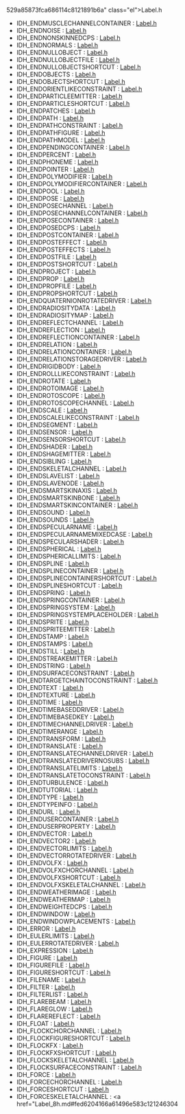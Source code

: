 529a85873fca686114c8121891b6a" class="el">Label.h</a>
- IDH_ENDMUSCLECHANNELCONTAINER : <a href="Label_8h.md#b20e9734a44ce59b7af4acd70e1dbf43" class="el">Label.h</a>
- IDH_ENDNOISE : <a href="Label_8h.md#c01f11647f13a09e4643f46c5dd64089" class="el">Label.h</a>
- IDH_ENDNONSKINNEDCPS : <a href="Label_8h.md#e1c9fb0d983098fef555d8ef090e099f" class="el">Label.h</a>
- IDH_ENDNORMALS : <a href="Label_8h.md#1cf888332acdc1d9c8b6154327e8147d" class="el">Label.h</a>
- IDH_ENDNULLOBJECT : <a href="Label_8h.md#d34152aa65b3fc0dd543dd25b8ef1ba5" class="el">Label.h</a>
- IDH_ENDNULLOBJECTFILE : <a href="Label_8h.md#b38cc23e7c0e85fba4392c0f50a9a7b1" class="el">Label.h</a>
- IDH_ENDNULLOBJECTSHORTCUT : <a href="Label_8h.md#f90f79d2cd450c098b4a17705819d1d2" class="el">Label.h</a>
- IDH_ENDOBJECTS : <a href="Label_8h.md#9f2d25cdf5e91d4f63ce1d2323b67170" class="el">Label.h</a>
- IDH_ENDOBJECTSHORTCUT : <a href="Label_8h.md#ff211e28aba7093f27bce29919dc75b7" class="el">Label.h</a>
- IDH_ENDORIENTLIKECONSTRAINT : <a href="Label_8h.md#70da8a1ced67d6950ec0f513c391bd22" class="el">Label.h</a>
- IDH_ENDPARTICLEEMITTER : <a href="Label_8h.md#397bb81debfb3d20f9a9cb96ec9f8d61" class="el">Label.h</a>
- IDH_ENDPARTICLESHORTCUT : <a href="Label_8h.md#99e94e1430f5a6d94b4f45394c2d4e09" class="el">Label.h</a>
- IDH_ENDPATCHES : <a href="Label_8h.md#61618e5a0e46a0e6c27b3eab08933c37" class="el">Label.h</a>
- IDH_ENDPATH : <a href="Label_8h.md#2b0ab71a208d8b3abb5794d66ce1c6b1" class="el">Label.h</a>
- IDH_ENDPATHCONSTRAINT : <a href="Label_8h.md#e205cad46ee808afb116834ebc9ba5ef" class="el">Label.h</a>
- IDH_ENDPATHFIGURE : <a href="Label_8h.md#334e16cd8d71c32991b469267bb372eb" class="el">Label.h</a>
- IDH_ENDPATHMODEL : <a href="Label_8h.md#3f99695dadd8ad1853e88ff2ee2b2324" class="el">Label.h</a>
- IDH_ENDPENDINGCONTAINER : <a href="Label_8h.md#644be6107e61196f93275af63c0a2227" class="el">Label.h</a>
- IDH_ENDPERCENT : <a href="Label_8h.md#dc3cb3b6b228f642bc54caaa5ae4eb90" class="el">Label.h</a>
- IDH_ENDPHONEME : <a href="Label_8h.md#f2489e1a1f612bdfe4890d58c2c84d0d" class="el">Label.h</a>
- IDH_ENDPOINTER : <a href="Label_8h.md#ac63eb8d30fb3e6e41af9f731f341712" class="el">Label.h</a>
- IDH_ENDPOLYMODIFIER : <a href="Label_8h.md#0f6e679e1f19168e6f871e915a096032" class="el">Label.h</a>
- IDH_ENDPOLYMODIFIERCONTAINER : <a href="Label_8h.md#44083bfe029fe4168c334c3f2883376d" class="el">Label.h</a>
- IDH_ENDPOOL : <a href="Label_8h.md#bcd89f13d8f165b71c2875b41f6d2715" class="el">Label.h</a>
- IDH_ENDPOSE : <a href="Label_8h.md#d5f059788b70aa9c909f317d2eb6c002" class="el">Label.h</a>
- IDH_ENDPOSECHANNEL : <a href="Label_8h.md#e7890cc6fe0ed3416f8c1703636cfa7f" class="el">Label.h</a>
- IDH_ENDPOSECHANNELCONTAINER : <a href="Label_8h.md#18471342eddca4fa525c5b1863466b3f" class="el">Label.h</a>
- IDH_ENDPOSECONTAINER : <a href="Label_8h.md#ffe6e7c9fd84b708b6cc695c453fd9c2" class="el">Label.h</a>
- IDH_ENDPOSEDCPS : <a href="Label_8h.md#552e53f68b39a2ae50edc496500c4b3f" class="el">Label.h</a>
- IDH_ENDPOSTCONTAINER : <a href="Label_8h.md#6491a9d055ab4f0c2a5866f956e835f0" class="el">Label.h</a>
- IDH_ENDPOSTEFFECT : <a href="Label_8h.md#b20fbf7fc336a7956d2082b1c7a8bdc9" class="el">Label.h</a>
- IDH_ENDPOSTEFFECTS : <a href="Label_8h.md#62539ae3c3007f9f93abd90364dd398d" class="el">Label.h</a>
- IDH_ENDPOSTFILE : <a href="Label_8h.md#288a35dcd1c541930edf3d7d6f3c289a" class="el">Label.h</a>
- IDH_ENDPOSTSHORTCUT : <a href="Label_8h.md#288adc85eb24973ce88fcea42628278f" class="el">Label.h</a>
- IDH_ENDPROJECT : <a href="Label_8h.md#242e4f50fbcdd8aaa13deb8b2b7aa490" class="el">Label.h</a>
- IDH_ENDPROP : <a href="Label_8h.md#b09f2d618b7148bd5dcf6d8060ab38f3" class="el">Label.h</a>
- IDH_ENDPROPFILE : <a href="Label_8h.md#ef1415de3cb467d89ac3a340acbd0d5f" class="el">Label.h</a>
- IDH_ENDPROPSHORTCUT : <a href="Label_8h.md#7c038ba6e2ff01de738e475bbdc61820" class="el">Label.h</a>
- IDH_ENDQUATERNIONROTATEDRIVER : <a href="Label_8h.md#6c2ad4a8de3488af4ccb0c7ac3528073" class="el">Label.h</a>
- IDH_ENDRADIOSITYDATA : <a href="Label_8h.md#d23c116f7abacc687cd47d60c36b25b4" class="el">Label.h</a>
- IDH_ENDRADIOSITYMAP : <a href="Label_8h.md#488912e8a4413fd8808cc69ea72ebcc3" class="el">Label.h</a>
- IDH_ENDREFLECTCHANNEL : <a href="Label_8h.md#5ab940bae0cc2628130063ee0846ed80" class="el">Label.h</a>
- IDH_ENDREFLECTION : <a href="Label_8h.md#9d3307f19823f7192ade4a06bd63106a" class="el">Label.h</a>
- IDH_ENDREFLECTIONCONTAINER : <a href="Label_8h.md#48c9936e68843a2426b6a1566fc68efc" class="el">Label.h</a>
- IDH_ENDRELATION : <a href="Label_8h.md#33aa6710183f4525cda8aff3cdf09854" class="el">Label.h</a>
- IDH_ENDRELATIONCONTAINER : <a href="Label_8h.md#0811287ddb4c424052f3b9effdf5fdad" class="el">Label.h</a>
- IDH_ENDRELATIONSTORAGEDRIVER : <a href="Label_8h.md#f072acb04f46a63b4735f31405199ce3" class="el">Label.h</a>
- IDH_ENDRIGIDBODY : <a href="Label_8h.md#b294856abafa806a4c57a8a788ea2324" class="el">Label.h</a>
- IDH_ENDROLLLIKECONSTRAINT : <a href="Label_8h.md#5a53aa5201dae51c0fddb8df9b50c6b3" class="el">Label.h</a>
- IDH_ENDROTATE : <a href="Label_8h.md#67bc08402435178539afecd94ca69c87" class="el">Label.h</a>
- IDH_ENDROTOIMAGE : <a href="Label_8h.md#2dd6b8f80e4868333358177fa835ad9c" class="el">Label.h</a>
- IDH_ENDROTOSCOPE : <a href="Label_8h.md#fd9936a55cc3ddf996e3b5d24865e6a8" class="el">Label.h</a>
- IDH_ENDROTOSCOPECHANNEL : <a href="Label_8h.md#bec61ff1d62e0e882f168a8e5f3e521b" class="el">Label.h</a>
- IDH_ENDSCALE : <a href="Label_8h.md#612f82c1af40a96330e5687ec5fdb934" class="el">Label.h</a>
- IDH_ENDSCALELIKECONSTRAINT : <a href="Label_8h.md#cd337fb764fd33c55b351fb2976880a4" class="el">Label.h</a>
- IDH_ENDSEGMENT : <a href="Label_8h.md#eb120e53da38f33e8f6ce88da2cf4a37" class="el">Label.h</a>
- IDH_ENDSENSOR : <a href="Label_8h.md#151c09bcd53e4d2df31a58baffc4cf30" class="el">Label.h</a>
- IDH_ENDSENSORSHORTCUT : <a href="Label_8h.md#e97e755514772a1f1b38b8caefae0d9f" class="el">Label.h</a>
- IDH_ENDSHADER : <a href="Label_8h.md#aa7e7264778796d3811788c1de363c97" class="el">Label.h</a>
- IDH_ENDSHAGEMITTER : <a href="Label_8h.md#85e77afe298a27b7e8740800a40a0790" class="el">Label.h</a>
- IDH_ENDSIBLING : <a href="Label_8h.md#db09af266a3e4e1ca77759f9be8917de" class="el">Label.h</a>
- IDH_ENDSKELETALCHANNEL : <a href="Label_8h.md#549b668a3630611f7911304a98621c8c" class="el">Label.h</a>
- IDH_ENDSLAVELIST : <a href="Label_8h.md#c0cd6149b1e9941dc2012dfa2a820c44" class="el">Label.h</a>
- IDH_ENDSLAVENODE : <a href="Label_8h.md#45d201cf841975d5d453fd19009dc906" class="el">Label.h</a>
- IDH_ENDSMARTSKINAXIS : <a href="Label_8h.md#d7df2db6a701396a4f1afefb608d5771" class="el">Label.h</a>
- IDH_ENDSMARTSKINBONE : <a href="Label_8h.md#1d0c32125a8b9e54487491fe896a6d1b" class="el">Label.h</a>
- IDH_ENDSMARTSKINCONTAINER : <a href="Label_8h.md#3b1742adfe3c2ee5dff93337bf703c95" class="el">Label.h</a>
- IDH_ENDSOUND : <a href="Label_8h.md#fbf654797396218b8db7e10cbb64ad20" class="el">Label.h</a>
- IDH_ENDSOUNDS : <a href="Label_8h.md#d9cd57e72cdefe80ef974e6838a18c80" class="el">Label.h</a>
- IDH_ENDSPECULARNAME : <a href="Label_8h.md#00af86eb125fa0ad655e3164e694c5e9" class="el">Label.h</a>
- IDH_ENDSPECULARNAMEMIXEDCASE : <a href="Label_8h.md#26d5cf458217e0ed4b516be364ae4716" class="el">Label.h</a>
- IDH_ENDSPECULARSHADER : <a href="Label_8h.md#d8f539a0b951f73c6289ad7ec7b3051f" class="el">Label.h</a>
- IDH_ENDSPHERICAL : <a href="Label_8h.md#e16e5d601384a5ca7faa267a7fffa839" class="el">Label.h</a>
- IDH_ENDSPHERICALLIMITS : <a href="Label_8h.md#c88c63636d16e4e36fc74444af3e089e" class="el">Label.h</a>
- IDH_ENDSPLINE : <a href="Label_8h.md#e7b741c6391e317e6cd6e968ebe60484" class="el">Label.h</a>
- IDH_ENDSPLINECONTAINER : <a href="Label_8h.md#5bfad816b7850f8cb76db97d6fc4ea4a" class="el">Label.h</a>
- IDH_ENDSPLINECONTAINERSHORTCUT : <a href="Label_8h.md#2247a115c2225bedfddaab22deba0598" class="el">Label.h</a>
- IDH_ENDSPLINESHORTCUT : <a href="Label_8h.md#b34315c4646b11c35b7e50e5bd121ea6" class="el">Label.h</a>
- IDH_ENDSPRING : <a href="Label_8h.md#38595fa936b2684f80552de0e6235ec6" class="el">Label.h</a>
- IDH_ENDSPRINGCONTAINER : <a href="Label_8h.md#ec6f4f6068deb36f685379437f292e8a" class="el">Label.h</a>
- IDH_ENDSPRINGSYSTEM : <a href="Label_8h.md#e2f4385b334ad12c3b33eda905de0569" class="el">Label.h</a>
- IDH_ENDSPRINGSYSTEMPLACEHOLDER : <a href="Label_8h.md#59a34a80ee58664495dbebe63ed0b931" class="el">Label.h</a>
- IDH_ENDSPRITE : <a href="Label_8h.md#0bb5e8c37715e6fe82653ff7ca822e0f" class="el">Label.h</a>
- IDH_ENDSPRITEEMITTER : <a href="Label_8h.md#22795b7fdba2d3ba8d58f5b3454082ca" class="el">Label.h</a>
- IDH_ENDSTAMP : <a href="Label_8h.md#e001e6c0d0997b3f75b266a67b1ff002" class="el">Label.h</a>
- IDH_ENDSTAMPS : <a href="Label_8h.md#af0efe1da652f39e8b09bcd96a349e4d" class="el">Label.h</a>
- IDH_ENDSTILL : <a href="Label_8h.md#695149922ebf3333cd8e74de69325bc4" class="el">Label.h</a>
- IDH_ENDSTREAKEMITTER : <a href="Label_8h.md#209128dadb55a0e5f50eea499bd5c59b" class="el">Label.h</a>
- IDH_ENDSTRING : <a href="Label_8h.md#98c1b9fcca474b3f6c6f41445aeb361b" class="el">Label.h</a>
- IDH_ENDSURFACECONSTRAINT : <a href="Label_8h.md#c0c9c4a5b9d3cf8c30ec253911a3ca98" class="el">Label.h</a>
- IDH_ENDTARGETCHAINTOCONSTRAINT : <a href="Label_8h.md#98985089e50ed91aa6fc6e6836b78b8b" class="el">Label.h</a>
- IDH_ENDTEXT : <a href="Label_8h.md#3155d723b68e885d98e8b4161c53b592" class="el">Label.h</a>
- IDH_ENDTEXTURE : <a href="Label_8h.md#0d84d54c56420b7e8904bbfc836b347b" class="el">Label.h</a>
- IDH_ENDTIME : <a href="Label_8h.md#bebdc1975c9b61087652cbc1cd59a842" class="el">Label.h</a>
- IDH_ENDTIMEBASEDDRIVER : <a href="Label_8h.md#b4d555f18fe55068580039b42bfffed0" class="el">Label.h</a>
- IDH_ENDTIMEBASEDKEY : <a href="Label_8h.md#373d74b30c786421280e3d43e8e3eb9f" class="el">Label.h</a>
- IDH_ENDTIMECHANNELDRIVER : <a href="Label_8h.md#0524c344f8c014e5cd255370c5f81d3b" class="el">Label.h</a>
- IDH_ENDTIMERANGE : <a href="Label_8h.md#19089ad57e7a89b28421bdfc0891273a" class="el">Label.h</a>
- IDH_ENDTRANSFORM : <a href="Label_8h.md#55e07ae8e3ff8fc9332e9ab0363ad2e4" class="el">Label.h</a>
- IDH_ENDTRANSLATE : <a href="Label_8h.md#9a56a812d72cb7fb54c1c6feb45fb597" class="el">Label.h</a>
- IDH_ENDTRANSLATECHANNELDRIVER : <a href="Label_8h.md#242ce7d0eb221f43b7727e6240abf1d9" class="el">Label.h</a>
- IDH_ENDTRANSLATEDRIVERNOSUBS : <a href="Label_8h.md#9a3bdb7df459e9d5c5e9c42703e96918" class="el">Label.h</a>
- IDH_ENDTRANSLATELIMITS : <a href="Label_8h.md#e3e0f752fdf0492f315e188f94b4ef7e" class="el">Label.h</a>
- IDH_ENDTRANSLATETOCONSTRAINT : <a href="Label_8h.md#5cf854f78f84a78ed0f8d389d217b70c" class="el">Label.h</a>
- IDH_ENDTURBULENCE : <a href="Label_8h.md#bf9328b6464e451e07149f6d579cc803" class="el">Label.h</a>
- IDH_ENDTUTORIAL : <a href="Label_8h.md#058a0a30c5b347eff5923f02851de654" class="el">Label.h</a>
- IDH_ENDTYPE : <a href="Label_8h.md#a0913331075b61fd06de8c4ec2149339" class="el">Label.h</a>
- IDH_ENDTYPEINFO : <a href="Label_8h.md#97e896f6b8f50f2015221e8cea24485a" class="el">Label.h</a>
- IDH_ENDURL : <a href="Label_8h.md#37b04f780878a4e6734738b4abca6cb9" class="el">Label.h</a>
- IDH_ENDUSERCONTAINER : <a href="Label_8h.md#3dcdc1eaa416a15ad020d0b830dcc220" class="el">Label.h</a>
- IDH_ENDUSERPROPERTY : <a href="Label_8h.md#ff5d9b6e8100b9099aec270ec95ff4a8" class="el">Label.h</a>
- IDH_ENDVECTOR : <a href="Label_8h.md#4c82ccf2b5bb453cea4345c8dc15280a" class="el">Label.h</a>
- IDH_ENDVECTOR2 : <a href="Label_8h.md#e4a0cbf61cc985ad27045d54eaad0bfc" class="el">Label.h</a>
- IDH_ENDVECTORLIMITS : <a href="Label_8h.md#8b8c9dbd742d95f6e1a65f7f8c71f030" class="el">Label.h</a>
- IDH_ENDVECTORROTATEDRIVER : <a href="Label_8h.md#2ef48f7380d3f7a4a57fe3a95116c794" class="el">Label.h</a>
- IDH_ENDVOLFX : <a href="Label_8h.md#942048ce20bfce45843ae614d116470f" class="el">Label.h</a>
- IDH_ENDVOLFXCHORCHANNEL : <a href="Label_8h.md#2c90ab654f3e101f874a76791a4d77e8" class="el">Label.h</a>
- IDH_ENDVOLFXSHORTCUT : <a href="Label_8h.md#5879d0765746b3aa0c886b42f25029d7" class="el">Label.h</a>
- IDH_ENDVOLFXSKELETALCHANNEL : <a href="Label_8h.md#50c63719919f737630bf33d4240849cf" class="el">Label.h</a>
- IDH_ENDWEATHERIMAGE : <a href="Label_8h.md#56ca2160fb44eaa6d9188b5cd629c783" class="el">Label.h</a>
- IDH_ENDWEATHERMAP : <a href="Label_8h.md#fcd00dcc6e8a3be5898a75633568bde4" class="el">Label.h</a>
- IDH_ENDWEIGHTEDCPS : <a href="Label_8h.md#3e2a43690f2cf7c10eb7a67f23e1e7c2" class="el">Label.h</a>
- IDH_ENDWINDOW : <a href="Label_8h.md#ca65ce65d73c80cdb8449585dbff0132" class="el">Label.h</a>
- IDH_ENDWINDOWPLACEMENTS : <a href="Label_8h.md#ea811754df955c1f7ac409de89a805da" class="el">Label.h</a>
- IDH_ERROR : <a href="Label_8h.md#82d8b8dfd83b456d7d72294670dc2415" class="el">Label.h</a>
- IDH_EULERLIMITS : <a href="Label_8h.md#f5378d5bbeab12db9cbb2f8f3f0726ce" class="el">Label.h</a>
- IDH_EULERROTATEDRIVER : <a href="Label_8h.md#796966ba11558de6ccff3616bffe8fc0" class="el">Label.h</a>
- IDH_EXPRESSION : <a href="Label_8h.md#37979da36ab9a0a4ec9929b1ff2486ee" class="el">Label.h</a>
- IDH_FIGURE : <a href="Label_8h.md#52e0eae3b4aa425c542f81de1e2d80ae" class="el">Label.h</a>
- IDH_FIGUREFILE : <a href="Label_8h.md#add9f449c8b76fb76a463010f060e891" class="el">Label.h</a>
- IDH_FIGURESHORTCUT : <a href="Label_8h.md#2f2d562d7081aea14e0469d6658df5f4" class="el">Label.h</a>
- IDH_FILENAME : <a href="Label_8h.md#4fa38b6534e67f1974f995d479947830" class="el">Label.h</a>
- IDH_FILTER : <a href="Label_8h.md#199dcc50e60dab1a1fe22aca89f1a2be" class="el">Label.h</a>
- IDH_FILTERLIST : <a href="Label_8h.md#81d849c1e20793173e57c6270cced75a" class="el">Label.h</a>
- IDH_FLAREBEAM : <a href="Label_8h.md#af86168eff0ff0eab07af2614454e557" class="el">Label.h</a>
- IDH_FLAREGLOW : <a href="Label_8h.md#098e88bb2e57369392abd6bab4ff6406" class="el">Label.h</a>
- IDH_FLAREREFLECT : <a href="Label_8h.md#c80661f189082babf2505069a2f5b8d5" class="el">Label.h</a>
- IDH_FLOAT : <a href="Label_8h.md#30797016137a90fe6634727efec2748d" class="el">Label.h</a>
- IDH_FLOCKCHORCHANNEL : <a href="Label_8h.md#3b2aee0ffdd5ea303e7c4281d8f195ea" class="el">Label.h</a>
- IDH_FLOCKFIGURESHORTCUT : <a href="Label_8h.md#c4cdd005a211173765a1b11372f880b9" class="el">Label.h</a>
- IDH_FLOCKFX : <a href="Label_8h.md#1c771bd172f9ba900606f9ef24412f73" class="el">Label.h</a>
- IDH_FLOCKFXSHORTCUT : <a href="Label_8h.md#2cc62b61a72aff580e872550ec1d6a38" class="el">Label.h</a>
- IDH_FLOCKSKELETALCHANNEL : <a href="Label_8h.md#7dc0401a78ad54af0fc37296d9f8747f" class="el">Label.h</a>
- IDH_FLOCKSURFACECONSTRAINT : <a href="Label_8h.md#cd973c0bfec35e9a93108364ba7be3a1" class="el">Label.h</a>
- IDH_FORCE : <a href="Label_8h.md#94a7ea41b276c1ba0d2b8b4764d6b293" class="el">Label.h</a>
- IDH_FORCECHORCHANNEL : <a href="Label_8h.md#5fe1534b3f6af4481235585d14198d7c" class="el">Label.h</a>
- IDH_FORCESHORTCUT : <a href="Label_8h.md#38c0c83f9ea0e0e679b8fe9cc76162dc" class="el">Label.h</a>
- IDH_FORCESKELETALCHANNEL : <a href="Label_8h.md#fed6204166a61496e583c121246304